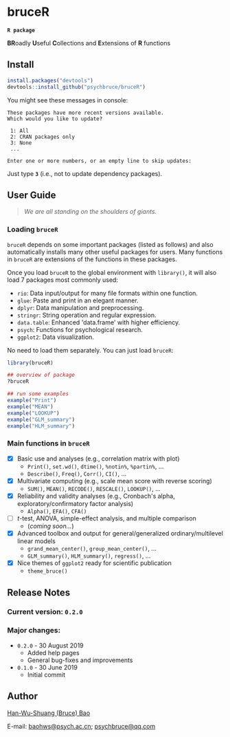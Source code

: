 # bruceR
**`R package`**

**BR**oadly **U**seful **C**ollections and **E**xtensions of **R** functions


## Install
```r
install.packages("devtools")
devtools::install_github("psychbruce/bruceR")
```

You might see these messages in console:
```
These packages have more recent versions available.
Which would you like to update?

 1: All
 2: CRAN packages only
 3: None
 ...

Enter one or more numbers, or an empty line to skip updates:
```
Just type **`3`** (i.e., not to update dependency packages).


## User Guide
> *We are all standing on the shoulders of giants.*

### Loading `bruceR`
`bruceR` depends on some important packages (listed as follows) and also automatically installs many other useful packages for users. Many functions in `bruceR` are extensions of the functions in these packages.

Once you load `bruceR` to the global environment with `library()`, it will also load 7 packages most commonly used:
- `rio`: Data input/output for many file formats within one function.
- `glue`: Paste and print in an elegant manner.
- `dplyr`: Data manipulation and preprocessing.
- `stringr`: String operation and regular expression.
- `data.table`: Enhanced 'data.frame' with higher efficiency.
- `psych`: Functions for psychological research.
- `ggplot2`: Data visualization.

No need to load them separately. You can just load `bruceR`:
```r
library(bruceR)

## overview of package
?bruceR

## run some examples
example("Print")
example("MEAN")
example("LOOKUP")
example("GLM_summary")
example("HLM_summary")
```

### Main functions in `bruceR`
- [x] Basic use and analyses (e.g., correlation matrix with plot)
  + `Print()`, `set.wd()`, `dtime()`, `%notin%`, `%partin%`, ...
  + `Describe()`, `Freq()`, `Corr()`, `CI()`, ...
- [x] Multivariate computing (e.g., scale mean score with reverse scoring)
  + `SUM()`, `MEAN()`, `RECODE()`, `RESCALE()`, `LOOKUP()`, ...
- [x] Reliability and validity analyses (e.g., Cronbach's alpha, exploratory/confirmatory factor analysis)
  + `Alpha()`, `EFA()`, `CFA()`
- [ ] *t*-test, ANOVA, simple-effect analysis, and multiple comparison
  + (*coming soon...*)
- [x] Advanced toolbox and output for general/generalized ordinary/multilevel linear models
  + `grand_mean_center()`, `group_mean_center()`, ...
  + `GLM_summary()`, `HLM_summary()`, `regress()`, ...
- [x] Nice themes of `ggplot2` ready for scientific publication
  + `theme_bruce()`


## Release Notes
### Current version: `0.2.0`
### Major changes:
+ `0.2.0` - 30 August 2019
  + Added help pages
  + General bug-fixes and improvements
+ `0.1.0` - 30 June 2019
  + Initial commit


## Author
[Han-Wu-Shuang (Bruce) Bao](https://www.zhihu.com/people/psychbruce/ "Personal profile on Zhihu.com")

E-mail: baohws@psych.ac.cn; psychbruce@qq.com
